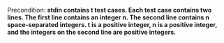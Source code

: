 Precondition: **stdin contains t test cases. Each test case contains two lines. The first line contains an integer n. The second line contains n space-separated integers. t is a positive integer, n is a positive integer, and the integers on the second line are positive integers.**